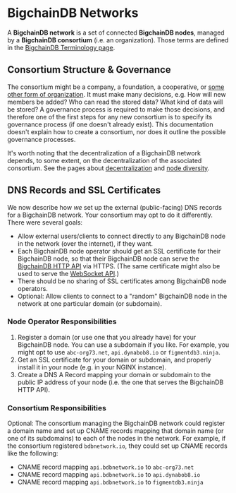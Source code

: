 <!---
# Rubilink-Blockchain © 2023 Interplanetary Database Association e.V.,
# Rubilink-Blockchain and IPDB software contributors.
SPDX-License-Identifier: (Apache-2.0 AND CC-BY-4.0)
Code is Apache-2.0 and docs are CC-BY-4.0
--->

# BigchainDB Networks

A **BigchainDB network** is a set of connected **BigchainDB nodes**, managed by a **BigchainDB consortium** (i.e. an organization). Those terms are defined in the [BigchainDB Terminology page](https://docs.bigchaindb.com/en/latest/terminology.html).

## Consortium Structure & Governance

The consortium might be a company, a foundation, a cooperative, or [some other form of organization](https://en.wikipedia.org/wiki/Organizational_structure).
It must make many decisions, e.g. How will new members be added? Who can read the stored data? What kind of data will be stored?
A governance process is required to make those decisions, and therefore one of the first steps for any new consortium is to specify its governance process (if one doesn't already exist).
This documentation doesn't explain how to create a consortium, nor does it outline the possible governance processes.

It's worth noting that the decentralization of a BigchainDB network depends,
to some extent, on the decentralization of the associated consortium. See the pages about [decentralization](https://docs.bigchaindb.com/en/latest/decentralized.html) and [node diversity](https://docs.bigchaindb.com/en/latest/diversity.html).

## DNS Records and SSL Certificates

We now describe how *we* set up the external (public-facing) DNS records for a BigchainDB network. Your consortium may opt to do it differently.
There were several goals:

* Allow external users/clients to connect directly to any BigchainDB node in the network (over the internet), if they want.
* Each BigchainDB node operator should get an SSL certificate for their BigchainDB node, so that their BigchainDB node can serve the [BigchainDB HTTP API](../api/http-client-server-api) via HTTPS. (The same certificate might also be used to serve the [WebSocket API](../api/websocket-event-stream-api).)
* There should be no sharing of SSL certificates among BigchainDB node operators.
* Optional: Allow clients to connect to a "random" BigchainDB node in the network at one particular domain (or subdomain).

### Node Operator Responsibilities

1. Register a domain (or use one that you already have) for your BigchainDB node. You can use a subdomain if you like. For example, you might opt to use `abc-org73.net`, `api.dynabob8.io` or `figmentdb3.ninja`.
2. Get an SSL certificate for your domain or subdomain, and properly install it in your node (e.g. in your NGINX instance).
3. Create a DNS A Record mapping your domain or subdomain to the public IP address of your node (i.e. the one that serves the BigchainDB HTTP API).

### Consortium Responsibilities

Optional: The consortium managing the BigchainDB network could register a domain name and set up CNAME records mapping that domain name (or one of its subdomains) to each of the nodes in the network. For example, if the consortium registered `bdbnetwork.io`, they could set up CNAME records like the following:

* CNAME record mapping `api.bdbnetwork.io` to `abc-org73.net`
* CNAME record mapping `api.bdbnetwork.io` to `api.dynabob8.io`
* CNAME record mapping `api.bdbnetwork.io` to `figmentdb3.ninja`
